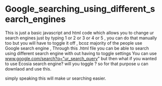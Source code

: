 # Google_searching_using_different_search_engines


This is just a basic javascript and html code which allows you to change ur search engines just by typing 1 or  2 or 3 or 4 or 5 , you can do that manually too but 
you will have to toggle it off , bcoz majority of the people use Google search engine , Through this .html file you can be able to search using different search engine 
with out having to toggle settings 
You can use www.google.com/search?q="ur_search_query"  but then what if you wanted to use Ecosia search engine? will you toggle ? 
so for that purpose u can downlaod and use this. 

simply speaking this will make ur searching easier. 
